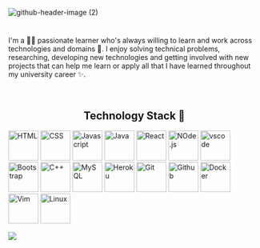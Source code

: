 ![github-header-image (2)](https://user-images.githubusercontent.com/101584315/209405418-4e838425-d74f-4096-b705-54d3baf17352.png)
#
<!-- Introduction -->
I'm a 🧑‍💻 passionate learner who's always willing to learn and work across technologies and domains 🔮. I enjoy solving technical problems, 
researching, developing new technologies and getting involved with new projects that can help me learn or apply all that I have learned 
throughout my university career ✨.

<!-- Skills -->
<br>
<h2 align="center">Technology Stack 🚀</h2>
<p align="left">
<img src="https://cdn.jsdelivr.net/gh/devicons/devicon/icons/html5/html5-original.svg" alt="HTML" width="60" height="60" />
<img src="https://cdn.jsdelivr.net/gh/devicons/devicon/icons/css3/css3-original.svg" alt="CSS" width="60" height="60"/>
<img src="https://cdn.jsdelivr.net/gh/devicons/devicon/icons/javascript/javascript-original.svg" alt="Javascript" width="60" height="60"/>
<img src="https://cdn.jsdelivr.net/gh/devicons/devicon/icons/java/java-original-wordmark.svg" alt="Java" width="60" height="60"/>
<img src="https://cdn.jsdelivr.net/gh/devicons/devicon/icons/react/react-original.svg" alt="React" width="60" height="60"/>
<img src="https://cdn.jsdelivr.net/gh/devicons/devicon/icons/nodejs/nodejs-plain.svg" alt="NOde.js" width="60" height="60"/>
<img src="https://cdn.jsdelivr.net/gh/devicons/devicon/icons/vscode/vscode-original.svg" alt="vscode" width="60" height="60"/>
<img src="https://cdn.jsdelivr.net/gh/devicons/devicon/icons/bootstrap/bootstrap-original.svg" alt="Bootstrap" width="60" height="60" />
<img src="https://cdn.jsdelivr.net/gh/devicons/devicon/icons/cplusplus/cplusplus-original.svg" alt="C++" width="60" height="60"/>
<img src="https://cdn.jsdelivr.net/gh/devicons/devicon/icons/mysql/mysql-original.svg" alt="MySQL" width="60" height="60"/>
<img src="https://cdn.jsdelivr.net/gh/devicons/devicon/icons/heroku/heroku-original.svg" alt="Heroku" width="60" height="60"/>
<img src="https://cdn.jsdelivr.net/gh/devicons/devicon/icons/git/git-original.svg" alt="Git" width="60" height="60"/>
<img src="https://cdn.jsdelivr.net/gh/devicons/devicon/icons/github/github-original.svg" alt="Github" width="60" height="60"/>
<img src="https://cdn.jsdelivr.net/gh/devicons/devicon/icons/docker/docker-plain.svg" alt="Docker" width="60" height="60"/>
<img src="https://cdn.jsdelivr.net/gh/devicons/devicon/icons/vim/vim-plain.svg" alt="Vim" width="60" height="60"/>
<img src="https://cdn.jsdelivr.net/gh/devicons/devicon/icons/linux/linux-original.svg" alt="Linux" width="60" height="60"/>
</p>

<!-- Github Stats -->
<!-- # 📊 GitHub Stats:
![](https://github-readme-stats.vercel.app/api?username=DivyanshuSonwal&theme=dark&hide_border=false&include_all_commits=false&count_private=false)<br/>
![](https://github-readme-streak-stats.herokuapp.com/?user=DivyanshuSonwal&theme=dark&hide_border=false)<br/>
![](https://github-readme-stats.vercel.app/api/top-langs/?username=DivyanshuSonwal&theme=dark&hide_border=false&include_all_commits=false&count_private=false&layout=compact) -->
<!-- # -->
![](https://github-readme-stats.vercel.app/api/top-langs/?username=DivyanshuSonwal&theme=dark&hide_border=false&include_all_commits=false&count_private=false&layout=compact)
<!--  -->
<!-- ![Snake animation](https://github.com/DivyanshuSonwal/DivyanshuSonwal/blob/output/github-contribution-grid-snake.svg) -->
